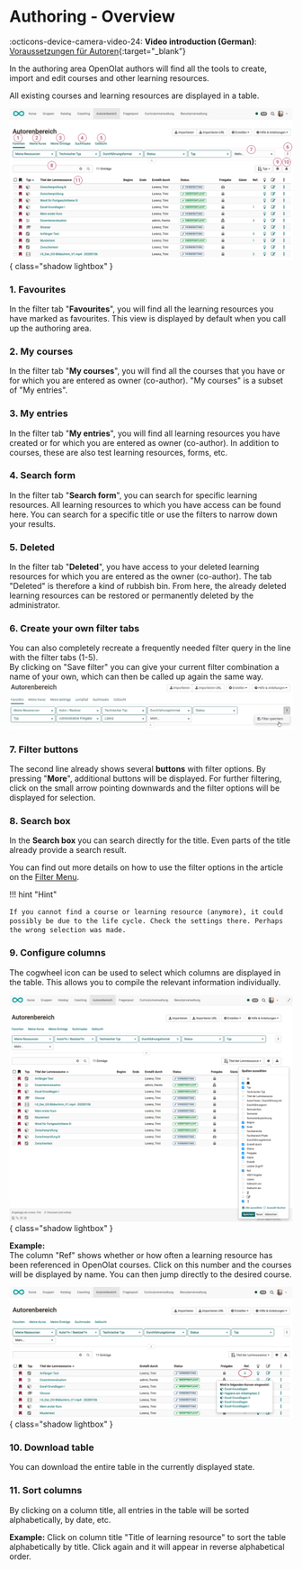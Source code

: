 # Authoring - Overview

:octicons-device-camera-video-24: **Video introduction (German)**: [Voraussetzungen für Autoren](<https://www.youtube.com/embed/L0jc_LBKXLE>){:target="_blank”}

In the authoring area OpenOlat authors will find all the tools to create, import and edit courses and other learning resources.

All existing courses and learning resources are displayed in a table.

![autorenbereich_uebersicht1_v1_de.png](assets/autorenbereich_uebersicht1_v1_de.png){ class="shadow lightbox" }

### 1. Favourites
In the filter tab "**Favourites**", you will find all the learning resources
you have marked as favourites. This view is displayed by default when you call up the authoring area.

### 2. My courses
In the filter tab "**My courses**", you will find all the courses that you have
or for which you are entered as owner (co-author). "My courses" is a subset of "My entries".

### 3. My entries 
In the filter tab "**My entries**", you will find all learning resources you have created or for which you are entered as owner (co-author). In addition to courses, these are also test learning resources, forms, etc. 

### 4. Search form
In the filter tab "**Search form**", you can search for specific learning resources.
All learning resources to which you have access can be found here.
You can search for a specific title or use the filters to narrow down your results.

### 5. Deleted
In the filter tab "**Deleted**", you have access to your deleted learning
resources for which you are entered as the owner (co-author). The tab "Deleted" is therefore a kind of rubbish bin. From here, the already deleted learning resources can be restored or permanently deleted by the administrator.

### 6. Create your own filter tabs 
You can also completely recreate a frequently needed filter query in the line with the filter tabs (1-5).<br>By clicking on "Save filter" you can give your current filter combination a name of your own, which can then be called up again the same way. ![Filter](assets/Autorenbereich_Filter_172.png)

### 7. Filter buttons
The second line already shows several **buttons** with filter options. By pressing "**More**", additional buttons will be displayed. For further filtering, click on the small arrow pointing downwards and the filter options will be displayed for selection.

### 8. Search box 
In the **Search box** you can search directly for the title. Even parts of the title already provide a search result.

You can find out more details on how to use the filter options in the article on the 
[Filter Menu](../basic_concepts/Table_concept.md).

!!! hint "Hint"

    If you cannot find a course or learning resource (anymore), it could possibly be due to the life cycle. Check the settings there. Perhaps the wrong selection was made.

### 9. Configure columns

The cogwheel icon can be used to select which columns are displayed in the table.
This allows you to compile the relevant information individually.

![autorenbereich_spalten_auswaehlen_v1_de.png](assets/autorenbereich_spalten_auswaehlen_v1_de.png){ class="shadow lightbox" }

**Example:**<br>
The column "Ref" shows whether or how often a learning resource has been referenced
in OpenOlat courses. Click on this number and the courses will be displayed by name. You can then jump directly to the desired course.

![autorenbereich_spalten_auswaehlen2_v1_de.png](assets/autorenbereich_spalten_auswaehlen2_v1_de.png){ class="shadow lightbox" }

### 10. Download table
You can download the entire table in the currently displayed state.

### 11. Sort columns
By clicking on a column title, all entries in the table will be sorted alphabetically, by date, etc.

**Example:** Click on column title "Title of learning resource" to sort the table alphabetically by title. Click again and it will appear in reverse alphabetical order.